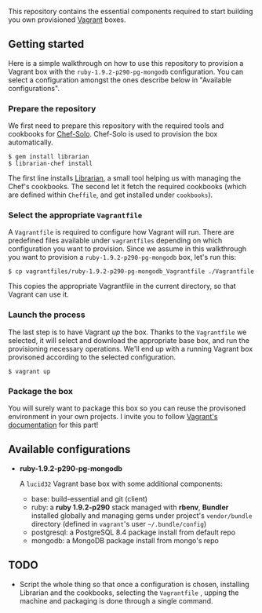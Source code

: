 This repository contains the essential components required to start building you own provisioned [Vagrant](http://www.vagrantup.com) boxes.

## Getting started

Here is a simple walkthrough on how to use this repository to provision a Vagrant box with the `ruby-1.9.2-p290-pg-mongodb` configuration. You can select a configuration amongst the ones describe below in "Available configurations".

### Prepare the repository

We first need to prepare this repository with the required tools and cookbooks for [Chef-Solo](http://wiki.opscode.com/display/chef/Chef+Solo). Chef-Solo is used to provision the box automatically.

```
$ gem install librarian
$ librarian-chef install
```

The first line installs [Librarian](https://github.com/applicationsonline/librarian), a small tool helping us with managing the Chef's cookbooks. The second let it fetch the required cookbooks (which are defined within `Cheffile`, and get installed under `cookbooks`).

### Select the appropriate `Vagrantfile`

A `Vagrantfile` is required to configure how Vagrant will run. There are predefined files available under `vagrantfiles` depending on which configuration you want to provision. Since we assume in this walkthrough you want to provision a `ruby-1.9.2-p290-pg-mongodb` box, let's run this:

```
$ cp vagrantfiles/ruby-1.9.2-p290-pg-mongodb_Vagrantfile ./Vagrantfile
```

This copies the appropriate Vagrantfile in the current directory, so that Vagrant can use it.

### Launch the process

The last step is to have Vagrant *up* the box. Thanks to the `Vagrantfile` we selected, it will select and download the appropriate base box, and run the provisioning necessary operations. We'll end up with a running Vagrant box provisoned according to the selected configuration.

```
$ vagrant up
```

### Package the box

You will surely want to package this box so you can reuse the provisoned environment in your own projects. I invite you to follow [Vagrant's documentation](http://vagrantup.com/docs/getting-started/packaging.html) for this part!

## Available configurations

* **ruby-1.9.2-p290-pg-mongodb**

  A `lucid32` Vagrant base box with some additional components:
  * base: build-essential and git (client)
  * ruby: a **ruby 1.9.2-p290** stack managed with **rbenv**, **Bundler** installed globally and managing gems under project's `vendor/bundle` directory (defined in `vagrant`'s user `~/.bundle/config`)
  * postgresql: a PostgreSQL 8.4 package install from default repo
  * mongodb: a MongoDB package install from mongo's repo
  
## TODO

* Script the whole thing so that once a configuration is chosen, installing Librarian and the cookbooks, selecting the `Vagrantfile` , upping the machine and packaging is done through a single command.